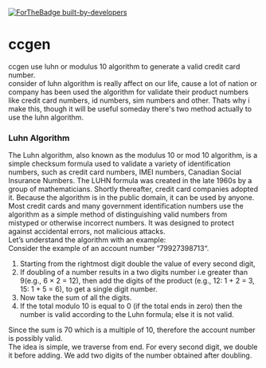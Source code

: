 [![ForTheBadge built-by-developers](http://ForTheBadge.com/images/badges/built-by-developers.svg)](https://github.com/Gameye98)  

# ccgen
ccgen use luhn or modulus 10 algorithm to generate a valid credit card number.  
consider of luhn algorithm is really affect on our life, cause a lot of nation or company has been used the algorithm for validate their product numbers like credit card numbers, id numbers, sim numbers and other. Thats why i make this, though it will be useful someday
there's two method actually to use the luhn algorithm.

### Luhn Algorithm
The Luhn algorithm, also known as the modulus 10 or mod 10 algorithm, is a simple checksum formula used to validate a variety of identification numbers, such as credit card numbers, IMEI numbers, Canadian Social Insurance Numbers. The LUHN formula was created in the late 1960s by a group of mathematicians. Shortly thereafter, credit card companies adopted it. Because the algorithm is in the public domain, it can be used by anyone. Most credit cards and many government identification numbers use the algorithm as a simple method of distinguishing valid numbers from mistyped or otherwise incorrect numbers. It was designed to protect against accidental errors, not malicious attacks.  
Let’s understand the algorithm with an example:  
Consider the example of an account number “79927398713“.  
1. Starting from the rightmost digit double the value of every second digit,
2. If doubling of a number results in a two digits number i.e greater than 9(e.g., 6 × 2 = 12), then add the digits of the product (e.g., 12: 1 + 2 = 3, 15: 1 + 5 = 6), to get a single digit number.
3. Now take the sum of all the digits.
4. If the total modulo 10 is equal to 0 (if the total ends in zero) then the number is valid according to the Luhn formula; else it is not valid.

Since the sum is 70 which is a multiple of 10, therefore the account number is possibly valid.  
The idea is simple, we traverse from end. For every second digit, we double it before adding. We add two digits of the number obtained after doubling.